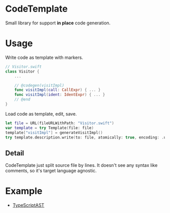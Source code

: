 # CodeTemplate

Small library for support **in place** code generation.

# Usage

Write code as template with markers.

```swift
// Visitor.swift
class Visitor {
    ...

    // @codegen(visitImpl)
    func visitImpl(call: CallExpr) { ... }
    func visitImpl(ident: IdentExpr) { ... }
    // @end
}
```

Load code as template, edit, save.

```swift
let file = URL(fileURLWithPath: "Visitor.swift")
var template = try Template(file: file)
template["visitImpl"] = generateVisitImpl()
try template.description.write(to: file, atomically: true, encoding: .utf8)
```

## Detail

CodeTemplate just split source file by lines.
It doesn't see any syntax like comments, so it's target language agnostic.

# Example

- [TypeScriptAST](https://github.com/omochi/TypeScriptAST)
